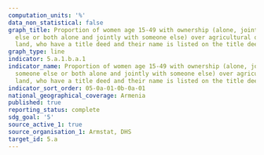 ```yaml
---
computation_units: '%'
data_non_statistical: false
graph_title: Proportion of women age 15-49 with ownership (alone, jointly with someone
  else or both alone and jointly with someone else) over agricultural or non-agricultural
  land, who have a title deed and their name is listed on the title deed
graph_type: line
indicator: 5.a.1.b.a.1
indicator_name: Proportion of women age 15-49 with ownership (alone, jointly with
  someone else or both alone and jointly with someone else) over agricultural or non-agricultural
  land, who have a title deed and their name is listed on the title deed
indicator_sort_order: 05-0a-01-0b-0a-01
national_geographical_coverage: Armenia
published: true
reporting_status: complete
sdg_goal: '5'
source_active_1: true
source_organisation_1: Armstat, DHS
target_id: 5.a
---
```

